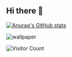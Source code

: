 ## Hi there 👋

[![Anurag's GitHub stats](https://github-readme-stats.vercel.app/api?username=SteamDoge&show_icons=true&theme=tokyonight)](https://github.com/SteamDoge)

</div>

![wallpaper](image/kami.png)

![Visitor Count](https://profile-counter.glitch.me/SteamDoge/count.svg)

[github-sub-title:img]: https://readme-typing-svg.herokuapp.com?font=Segoe+Script&center=true&lines=SteamDoge.

<!--
**SteamDoge/SteamDoge** is a ✨ _special_ ✨ repository because its `README.md` (this file) appears on your GitHub profile.

Here are some ideas to get you started:

- 🔭 I’m currently working on ...
- 🌱 I’m currently learning ...
- 👯 I’m looking to collaborate on ...
- 🤔 I’m looking for help with ...
- 💬 Ask me about ...
- 📫 How to reach me: ...
- 😄 Pronouns: ...
- ⚡ Fun fact: ...
-->
